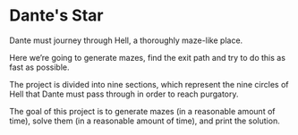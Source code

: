 # Dante's Star

Dante must journey through Hell, a thoroughly maze-like place.

Here we’re going to generate mazes, find the exit path and try to do this as fast as possible.

The project is divided into nine sections, which represent the nine circles of Hell that Dante must pass through in order to reach purgatory.

The goal of this project is to generate mazes (in a reasonable amount of time), solve them (in a reasonable amount of time), and print the solution.


